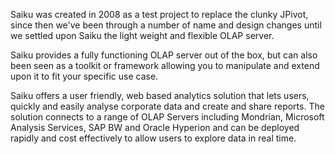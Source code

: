 Saiku was created in 2008 as a test project to replace the clunky JPivot, since then we've been through a number of name and design changes until we settled upon Saiku the light weight and flexible OLAP server.

Saiku provides a fully functioning OLAP server out of the box, but can also been seen as a toolkit or framework allowing you to manipulate and extend upon it to fit your specific use case.

Saiku offers a user friendly, web based analytics solution that lets users, quickly and easily analyse corporate data and create and share reports. The solution connects to a range of OLAP Servers including Mondrian, Microsoft Analysis Services, SAP BW and Oracle Hyperion and can be deployed rapidly and cost effectively to allow users to explore data in real time.

